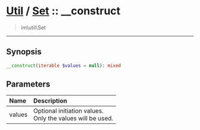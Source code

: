 # [Util](Util.md) / [Set](Util-Set.md) :: __construct
 > im\util\Set
____

## Synopsis
```php
__construct(iterable $values = null): mixed
```

## Parameters
| Name | Description |
| :--- | :---------- |
| values | Optional initiation values.<br />Only the values will be used. |

